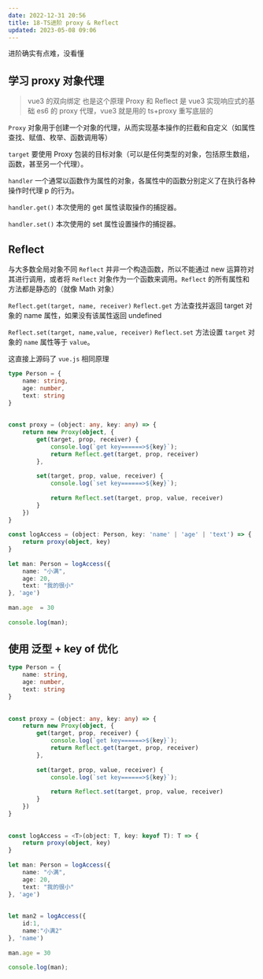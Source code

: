 ```yaml
---
date: 2022-12-31 20:56
title: 18-TS进阶 proxy & Reflect
updated: 2023-05-08 09:06
---
```


进阶确实有点难，没看懂

## 学习 proxy 对象代理

> vue3 的双向绑定 也是这个原理
> Proxy 和 Reflect 是 vue3 实现响应式的基础
> es6 的 proxy 代理，vue3 就是用的 ts+proxy 重写底层的

`Proxy` 对象用于创建一个对象的代理，从而实现基本操作的拦截和自定义（如属性查找、赋值、枚举、函数调用等）

`target`
要使用 Proxy 包装的目标对象（可以是任何类型的对象，包括原生数组，函数，甚至另一个代理）。

`handler`
一个通常以函数作为属性的对象，各属性中的函数分别定义了在执行各种操作时代理 p 的行为。

`handler.get()` 本次使用的 get
属性读取操作的捕捉器。

`handler.set()` 本次使用的 set
属性设置操作的捕捉器。

## Reflect

与大多数全局对象不同 `Reflect` 并非一个构造函数，所以不能通过 new 运算符对其进行调用，或者将 `Reflect` 对象作为一个函数来调用。`Reflect` 的所有属性和方法都是静态的（就像 Math 对象）

`Reflect.get(target, name, receiver)`
`Reflect.get` 方法查找并返回 target 对象的 name 属性，如果没有该属性返回 undefined

`Reflect.set(target, name,value, receiver)`
`Reflect.set` 方法设置 `target` 对象的 `name` 属性等于 `value`。

这直接上源码了 `vue.js` 相同原理
```ts
type Person = {
    name: string,
    age: number,
    text: string
}
 
 
const proxy = (object: any, key: any) => {
    return new Proxy(object, {
        get(target, prop, receiver) {
            console.log(`get key======>${key}`);
            return Reflect.get(target, prop, receiver)
        },
 
        set(target, prop, value, receiver) {
            console.log(`set key======>${key}`);
 
            return Reflect.set(target, prop, value, receiver)
        }
    })
}
 
const logAccess = (object: Person, key: 'name' | 'age' | 'text') => {
    return proxy(object, key)
}
 
let man: Person = logAccess({
    name: "小满",
    age: 20,
    text: "我的很小"
}, 'age')
 
man.age  = 30
 
console.log(man);
```

## 使用 泛型 + key of 优化

```ts
type Person = {
    name: string,
    age: number,
    text: string
}
 
 
const proxy = (object: any, key: any) => {
    return new Proxy(object, {
        get(target, prop, receiver) {
            console.log(`get key======>${key}`);
            return Reflect.get(target, prop, receiver)
        },
 
        set(target, prop, value, receiver) {
            console.log(`set key======>${key}`);
 
            return Reflect.set(target, prop, value, receiver)
        }
    })
}
 
 
const logAccess = <T>(object: T, key: keyof T): T => {
    return proxy(object, key)
}
 
let man: Person = logAccess({
    name: "小满",
    age: 20,
    text: "我的很小"
}, 'age')
 
 
let man2 = logAccess({
    id:1,
    name:"小满2"
}, 'name')
 
man.age = 30
 
console.log(man);
```